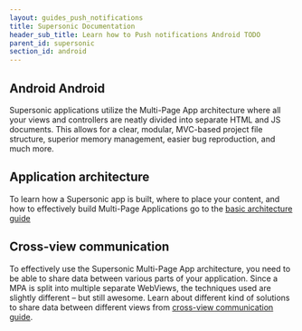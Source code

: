 ```yaml
---
layout: guides_push_notifications
title: Supersonic Documentation
header_sub_title: Learn how to Push notifications Android TODO
parent_id: supersonic
section_id: android
---
```

<section class="docs-section" id="android-kolmas">

# Android Android

Supersonic applications utilize the Multi-Page App architecture where all your views and controllers are neatly divided into separate HTML and JS documents. This allows for a clear, modular, MVC-based project file structure, superior memory management, easier bug reproduction, and much more.

## Application architecture

To learn how a Supersonic app is built, where to place your content, and how to effectively build Multi-Page Applications go to
the [basic architecture guide][architecture]

## Cross-view communication

To effectively use the Supersonic Multi-Page App architecture, you need to be able to share data between various parts of your application. Since a MPA is split into multiple separate WebViews, the techniques used are slightly different – but still awesome.
Learn about different kind of solutions to share data between different views from [cross-view communication guide][communication].

</section>

[architecture]: /supersonic/guides/architecture/app-architecture/

[communication]: /supersonic/guides/architecture/communication
